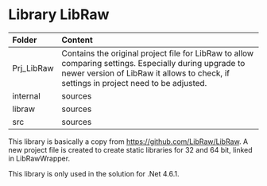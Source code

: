 Library LibRaw
==================

Folder | Content  
:--- | :---  
Prj_LibRaw | Contains the original project file for LibRaw to allow comparing settings. Especially during upgrade to newer version of LibRaw it allows to check, if settings in project need to be adjusted.
internal | sources
libraw | sources
src | sources

This library is basically a copy from https://github.com/LibRaw/LibRaw. A new project file is created to create static libraries for 32 and 64 bit, linked in LibRawWrapper.

This library is only used in the solution for .Net 4.6.1.